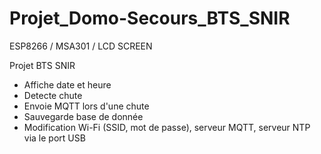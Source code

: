 # Projet_Domo-Secours_BTS_SNIR

ESP8266 / MSA301 / LCD SCREEN

Projet BTS SNIR

<ul>
<li>Affiche date et heure</li>
<li>Detecte chute</li>
<li>Envoie MQTT lors d'une chute</li>
<li>Sauvegarde base de donnée</li>
<li>Modification Wi-Fi (SSID, mot de passe), serveur MQTT, serveur NTP via le port USB</li>
</ul>
